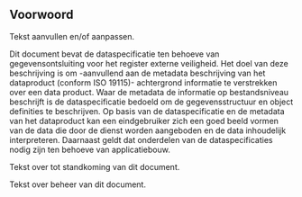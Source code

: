 Voorwoord
---------

Tekst aanvullen en/of aanpassen.

Dit document bevat de dataspecificatie ten behoeve van gegevensontsluiting
voor het register externe veiligheid. Het doel van deze beschrijving is om
-aanvullend aan de metadata beschrijving van het dataproduct (conform ISO
19115)- achtergrond informatie te verstrekken over een data product. Waar de
metadata de informatie op bestandsniveau beschrijft is de dataspecificatie
bedoeld om de gegevensstructuur en object definities te beschrijven. Op basis
van de dataspecificatie en de metadata van het dataproduct kan een eindgebruiker
zich een goed beeld vormen van de data die door de dienst worden aangeboden en
de data inhoudelijk interpreteren. Daarnaast geldt dat onderdelen van de
dataspecificaties nodig zijn ten behoeve van applicatiebouw.

Tekst over tot standkoming van dit document.

Tekst over beheer van dit document.
